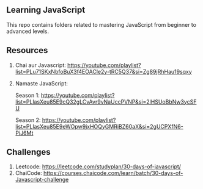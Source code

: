 ## Learning JavaScript

This repo contains folders related to mastering JavaScript from beginner to advanced levels.

## Resources

1. Chai aur Javascript: https://youtube.com/playlist?list=PLu71SKxNbfoBuX3f4EOACle2y-tRC5Q37&si=Zg89jRhHau19sqxy

2. Namaste JavaScript: 

   Season 1: https://youtube.com/playlist?list=PLlasXeu85E9cQ32gLCvAvr9vNaUccPVNP&si=2lHSUoBbNw3ycSFU

   Season 2: https://youtube.com/playlist?list=PLlasXeu85E9eWOpw9jxHOQyGMRiBZ60aX&si=2gUCPXfN6-PiJ6Mt

## Challenges
1. Leetcode: https://leetcode.com/studyplan/30-days-of-javascript/
2. ChaiCode: https://courses.chaicode.com/learn/batch/30-days-of-Javascript-challenge

